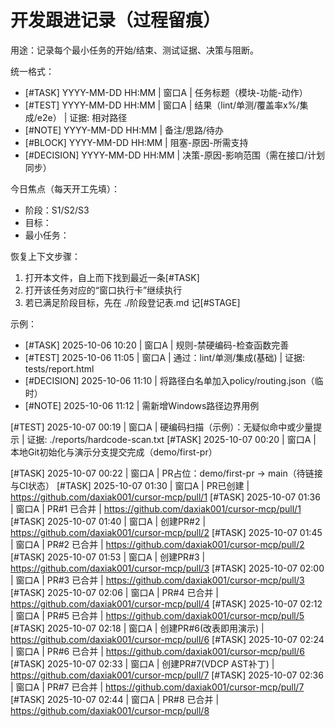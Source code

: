 # 开发跟进记录（过程留痕）

用途：记录每个最小任务的开始/结束、测试证据、决策与阻断。

统一格式：
- [#TASK] YYYY-MM-DD HH:MM | 窗口A | 任务标题（模块-功能-动作）
- [#TEST] YYYY-MM-DD HH:MM | 窗口A | 结果（lint/单测/覆盖率x%/集成/e2e） | 证据: 相对路径
- [#NOTE] YYYY-MM-DD HH:MM | 备注/思路/待办
- [#BLOCK] YYYY-MM-DD HH:MM | 阻塞-原因-所需支持
- [#DECISION] YYYY-MM-DD HH:MM | 决策-原因-影响范围（需在接口/计划同步）

今日焦点（每天开工先填）：
- 阶段：S1/S2/S3
- 目标：
- 最小任务：

恢复上下文步骤：
1) 打开本文件，自上而下找到最近一条[#TASK]
2) 打开该任务对应的“窗口执行卡”继续执行
3) 若已满足阶段目标，先在 ./阶段登记表.md 记[#STAGE]

示例：
- [#TASK] 2025-10-06 10:20 | 窗口A | 规则-禁硬编码-检查函数完善
- [#TEST] 2025-10-06 11:05 | 窗口A | 通过：lint/单测/集成(基础) | 证据: tests/report.html
- [#DECISION] 2025-10-06 11:10 | 将路径白名单加入policy/routing.json（临时）
- [#NOTE] 2025-10-06 11:12 | 需新增Windows路径边界用例

[#TEST] 2025-10-07 00:19 | 窗口A | 硬编码扫描（示例）：无疑似命中或少量提示 | 证据: ./reports/hardcode-scan.txt
[#TASK] 2025-10-07 00:20 | 窗口A | 本地Git初始化与演示分支提交完成（demo/first-pr）

[#TASK] 2025-10-07 00:22 | 窗口A | PR占位：demo/first-pr → main（待链接与CI状态）
[#TASK] 2025-10-07 01:30 | 窗口A | PR已创建 | https://github.com/daxiak001/cursor-mcp/pull/1
[#TASK] 2025-10-07 01:36 | 窗口A | PR#1 已合并 | https://github.com/daxiak001/cursor-mcp/pull/1
[#TASK] 2025-10-07 01:40 | 窗口A | 创建PR#2 | https://github.com/daxiak001/cursor-mcp/pull/2
[#TASK] 2025-10-07 01:45 | 窗口A | PR#2 已合并 | https://github.com/daxiak001/cursor-mcp/pull/2
[#TASK] 2025-10-07 01:53 | 窗口A | 创建PR#3 | https://github.com/daxiak001/cursor-mcp/pull/3
[#TASK] 2025-10-07 02:00 | 窗口A | PR#3 已合并 | https://github.com/daxiak001/cursor-mcp/pull/3
[#TASK] 2025-10-07 02:06 | 窗口A | PR#4 已合并 | https://github.com/daxiak001/cursor-mcp/pull/4
[#TASK] 2025-10-07 02:12 | 窗口A | PR#5 已合并 | https://github.com/daxiak001/cursor-mcp/pull/5
[#TASK] 2025-10-07 02:18 | 窗口A | 创建PR#6(改表即用演示) | https://github.com/daxiak001/cursor-mcp/pull/6
[#TASK] 2025-10-07 02:24 | 窗口A | PR#6 已合并 | https://github.com/daxiak001/cursor-mcp/pull/6
[#TASK] 2025-10-07 02:33 | 窗口A | 创建PR#7(VDCP AST补丁) | https://github.com/daxiak001/cursor-mcp/pull/7
[#TASK] 2025-10-07 02:36 | 窗口A | PR#7 已合并 | https://github.com/daxiak001/cursor-mcp/pull/7
[#TASK] 2025-10-07 02:44 | 窗口A | PR#8 已合并 | https://github.com/daxiak001/cursor-mcp/pull/8
